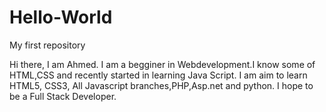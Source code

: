 # Hello-World
My first repository

Hi there, I am Ahmed. I am a begginer in Webdevelopment.I know some of HTML,CSS and recently started in learning Java Script.
I am aim to learn HTML5, CSS3, All Javascript branches,PHP,Asp.net and python. I hope to be a Full Stack Developer.
